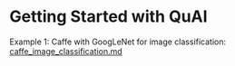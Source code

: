 # Getting Started with QuAI

Example 1: Caffe with GoogLeNet for image classification: [caffe_image_classification.md](https://github.com/dennischang/quai/blob/master/guides/caffe_image_classification.md)



